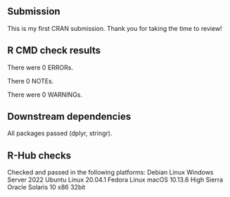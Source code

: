 ## Submission

This is my first CRAN submission. Thank you for taking the time to review!

## R CMD check results

There were 0 ERRORs.

There 0 NOTEs.
  
There were 0 WARNINGs.

## Downstream dependencies

All packages passed (dplyr, stringr).

## R-Hub checks

Checked and passed in the following platforms:
  Debian Linux
  Windows Server 2022
  Ubuntu Linux 20.04.1
  Fedora Linux
  macOS 10.13.6 High Sierra
  Oracle Solaris 10 x86 32bit
